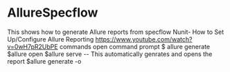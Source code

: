 # AllureSpecflow
This shows how to generate Allure reports from specflow
Nunit- How to Set Up/Configure Allure Reporting 
https://www.youtube.com/watch?v=0wH7pR2UbPE
commands
open command prompt
$ allure generate <results directory path>
$allure  open <directory where the reports genrated>
$allure serve <reslt directory>  -- This automatically genrates and opens the report
$allure generate <result directory> -o <report directory>
